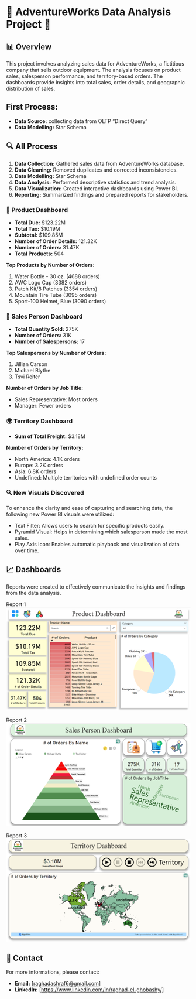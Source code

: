 # 🌟 AdventureWorks Data Analysis Project 🌟

## 📊 Overview

This project involves analyzing sales data for AdventureWorks, a fictitious company that sells outdoor equipment. The analysis focuses on product sales, salesperson performance, and territory-based orders. The dashboards provide insights into total sales, order details, and geographic distribution of sales.


## First Process:

- **Data Source:** collecting data from OLTP “Direct Query”
- **Data Modelling:** Star Schema


## 🔍 All Process

1. **Data Collection:** Gathered sales data from AdventureWorks database.
2. **Data Cleaning:** Removed duplicates and corrected inconsistencies.
3. **Data Modelling:** Star Schema
4. **Data Analysis:** Performed descriptive statistics and trend analysis.
5. **Data Visualization:** Created interactive dashboards using Power BI.
6. **Reporting:** Summarized findings and prepared reports for stakeholders.


### 🛒 Product Dashboard

- **Total Due:** $123.22M
- **Total Tax:** $10.19M
- **Subtotal:** $109.85M
- **Number of Order Details:** 121.32K
- **Number of Orders:** 31.47K
- **Total Products:** 504

**Top Products by Number of Orders:**
1. Water Bottle - 30 oz. (4688 orders)
2. AWC Logo Cap (3382 orders)
3. Patch Kit/8 Patches (3354 orders)
4. Mountain Tire Tube (3095 orders)
5. Sport-100 Helmet, Blue (3090 orders)


### 👥 Sales Person Dashboard

- **Total Quantity Sold:** 275K
- **Number of Orders:** 31K
- **Number of Salespersons:** 17

**Top Salespersons by Number of Orders:**
1. Jillian Carson
2. Michael Blythe
3. Tsvi Reiter

**Number of Orders by Job Title:**
- Sales Representative: Most orders
- Manager: Fewer orders


### 🌍 Territory Dashboard

- **Sum of Total Freight:** $3.18M

**Number of Orders by Territory:**
- North America: 4.1K orders
- Europe: 3.2K orders
- Asia: 6.8K orders
- Undefined: Multiple territories with undefined order counts



### 🔍 New Visuals Discovered

To enhance the clarity and ease of capturing and searching data, the following new Power BI visuals were utilized:

- Text Filter: Allows users to search for specific products easily.
- Pyramid Visual: Helps in determining which salesperson made the most sales.
- Play Axis Icon: Enables automatic playback and visualization of data over time.



## 📈 Dashboards
Reports were created to effectively communicate the insights and findings from the data analysis.

Report 1 ![Report 1](https://github.com/Raghad-El-Ghobashy/AdvantureWorks-Data-Analysis/blob/main/Product%20Dashboard.PNG)

Report 2 ![Report 2](https://github.com/Raghad-El-Ghobashy/AdvantureWorks-Data-Analysis/blob/main/SalesPerson%20Dashboard.PNG)

Report 3 ![Report 3](https://github.com/Raghad-El-Ghobashy/AdvantureWorks-Data-Analysis/blob/main/Territory%20Dashboard.PNG)



## 📧 Contact

For more informations, please contact:

- **Email:** [raghadashraf6@gmail.com]
- **LinkedIn:** [https://www.linkedin.com/in/raghad-el-ghobashy/]
